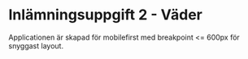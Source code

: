 # Inlämningsuppgift 2 - Väder

Applicationen är skapad för mobilefirst med breakpoint <= 600px för snyggast layout. 